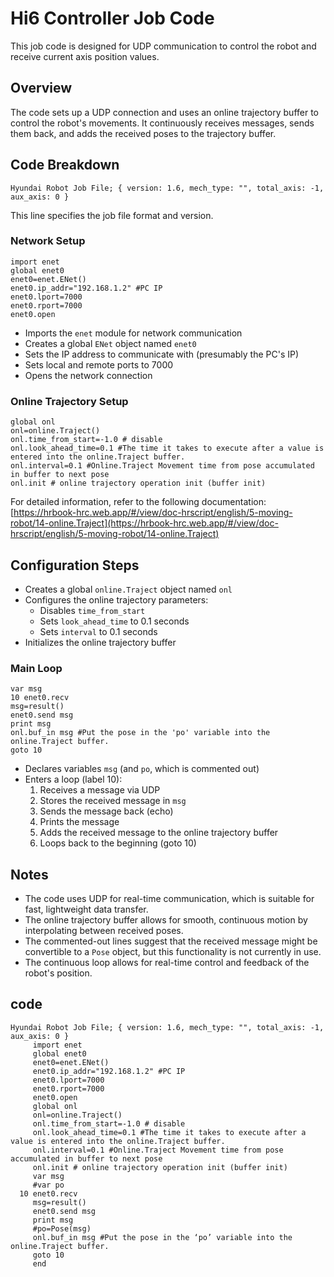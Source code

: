 # Hi6 Controller Job Code

This job code is designed for UDP communication to control the robot and receive current axis position values.

## Overview

The code sets up a UDP connection and uses an online trajectory buffer to control the robot's movements. It continuously receives messages, sends them back, and adds the received poses to the trajectory buffer.

## Code Breakdown

```text
Hyundai Robot Job File; { version: 1.6, mech_type: "", total_axis: -1, aux_axis: 0 }
```

This line specifies the job file format and version.

### Network Setup

```text
import enet
global enet0
enet0=enet.ENet()
enet0.ip_addr="192.168.1.2" #PC IP
enet0.lport=7000
enet0.rport=7000
enet0.open
```

- Imports the `enet` module for network communication
- Creates a global `ENet` object named `enet0`
- Sets the IP address to communicate with (presumably the PC's IP)
- Sets local and remote ports to 7000
- Opens the network connection

### Online Trajectory Setup

```text
global onl
onl=online.Traject()
onl.time_from_start=-1.0 # disable
onl.look_ahead_time=0.1 #The time it takes to execute after a value is entered into the online.Traject buffer.
onl.interval=0.1 #Online.Traject Movement time from pose accumulated in buffer to next pose
onl.init # online trajectory operation init (buffer init)
```

For detailed information, refer to the following documentation:
[https://hrbook-hrc.web.app/#/view/doc-hrscript/english/5-moving-robot/14-online.Traject](https://hrbook-hrc.web.app/#/view/doc-hrscript/english/5-moving-robot/14-online.Traject)

## Configuration Steps

- Creates a global `online.Traject` object named `onl`
- Configures the online trajectory parameters:
  - Disables `time_from_start`
  - Sets `look_ahead_time` to 0.1 seconds
  - Sets `interval` to 0.1 seconds 
- Initializes the online trajectory buffer

### Main Loop

```text
var msg
10 enet0.recv
msg=result()
enet0.send msg
print msg
onl.buf_in msg #Put the pose in the 'po' variable into the online.Traject buffer.
goto 10
```

- Declares variables `msg` (and `po`, which is commented out)
- Enters a loop (label 10):
  1. Receives a message via UDP
  2. Stores the received message in `msg`
  3. Sends the message back (echo)
  4. Prints the message
  5. Adds the received message to the online trajectory buffer
  6. Loops back to the beginning (goto 10)

## Notes

- The code uses UDP for real-time communication, which is suitable for fast, lightweight data transfer.
- The online trajectory buffer allows for smooth, continuous motion by interpolating between received poses.
- The commented-out lines suggest that the received message might be convertible to a `Pose` object, but this functionality is not currently in use.
- The continuous loop allows for real-time control and feedback of the robot's position.

## code

```text
Hyundai Robot Job File; { version: 1.6, mech_type: "", total_axis: -1, aux_axis: 0 }
     import enet
     global enet0
     enet0=enet.ENet()
     enet0.ip_addr="192.168.1.2" #PC IP
     enet0.lport=7000
     enet0.rport=7000
     enet0.open
     global onl
     onl=online.Traject()
     onl.time_from_start=-1.0 # disable
     onl.look_ahead_time=0.1 #The time it takes to execute after a value is entered into the online.Traject buffer.
     onl.interval=0.1 #Online.Traject Movement time from pose accumulated in buffer to next pose
     onl.init # online trajectory operation init (buffer init)
     var msg
     #var po
  10 enet0.recv
     msg=result()
     enet0.send msg
     print msg
     #po=Pose(msg)
     onl.buf_in msg #Put the pose in the ‘po’ variable into the online.Traject buffer.
     goto 10
     end 
```
